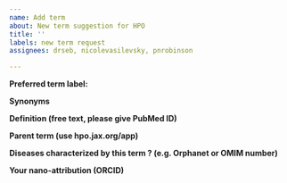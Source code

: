 ```yaml
---
name: Add term
about: New term suggestion for HPO
title: ''
labels: new term request
assignees: drseb, nicolevasilevsky, pnrobinson

---
```


**Preferred term label:**


**Synonyms**


**Definition (free text, please give PubMed ID)**


**Parent term (use hpo.jax.org/app)**


**Diseases characterized by this term ? (e.g. Orphanet or OMIM number)**


**Your nano-attribution (ORCID)**
